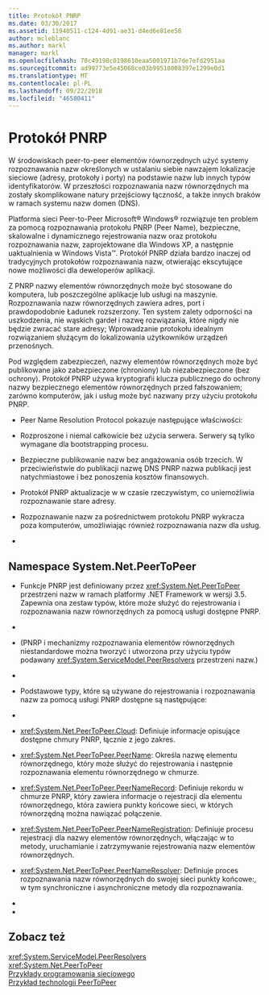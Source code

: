 ```yaml
---
title: Protokół PNRP
ms.date: 03/30/2017
ms.assetid: 11940511-c124-4d91-ae31-d4ed6e81ee58
author: mcleblanc
ms.author: markl
manager: markl
ms.openlocfilehash: 70c49198c0198610eaa5001971b7de7efd2951aa
ms.sourcegitcommit: ad99773e5e45068ce03b99518008397e1299e0d1
ms.translationtype: MT
ms.contentlocale: pl-PL
ms.lasthandoff: 09/22/2018
ms.locfileid: "46580411"
---
```

# <a name="peer-name-resolution-protocol"></a>Protokół PNRP
W środowiskach peer-to-peer elementów równorzędnych użyć systemy rozpoznawania nazw określonych w ustalaniu siebie nawzajem lokalizacje sieciowe (adresy, protokoły i porty) na podstawie nazw lub innych typów identyfikatorów. W przeszłości rozpoznawania nazw równorzędnych ma zostały skomplikowane natury przejściowy łączność, a także innych braków w ramach systemu nazw domen (DNS).  
  
 Platforma sieci Peer-to-Peer Microsoft® Windows® rozwiązuje ten problem za pomocą rozpoznawania protokołu PNRP (Peer Name), bezpieczne, skalowalne i dynamicznego rejestrowania nazw oraz protokołu rozpoznawania nazw, zaprojektowane dla Windows XP, a następnie uaktualnienia w Windows Vista™. Protokół PNRP działa bardzo inaczej od tradycyjnych protokołów rozpoznawania nazw, otwierając ekscytujące nowe możliwości dla deweloperów aplikacji.  
  
 Z PNRP nazwy elementów równorzędnych może być stosowane do komputera, lub poszczególne aplikacje lub usługi na maszynie. Rozpoznawania nazw równorzędnych zawiera adres, port i prawdopodobnie Ładunek rozszerzony. Ten system zalety odporności na uszkodzenia, nie wąskich gardeł i nazwę rozwiązania, które nigdy nie będzie zwracać stare adresy; Wprowadzanie protokołu idealnym rozwiązaniem służącym do lokalizowania użytkowników urządzeń przenośnych.  
  
 Pod względem zabezpieczeń, nazwy elementów równorzędnych może być publikowane jako zabezpieczone (chroniony) lub niezabezpieczone (bez ochrony). Protokół PNRP używa kryptografii klucza publicznego do ochrony nazwy bezpiecznego elementów równorzędnych przed fałszowaniem; zarówno komputerów, jak i usług może być nazwany przy użyciu protokołu PNRP.  
  
-   Peer Name Resolution Protocol pokazuje następujące właściwości:  
  
-   Rozproszone i niemal całkowicie bez użycia serwera. Serwery są tylko wymagane dla bootstrapping procesu.  
  
-   Bezpieczne publikowanie nazw bez angażowania osób trzecich. W przeciwieństwie do publikacji nazwę DNS PNRP nazwa publikacji jest natychmiastowe i bez ponoszenia kosztów finansowych.  
  
-   Protokół PNRP aktualizacje w w czasie rzeczywistym, co uniemożliwia rozpoznawanie stare adresy.  
  
-   Rozpoznawanie nazw za pośrednictwem protokołu PNRP wykracza poza komputerów, umożliwiając również rozpoznawania nazw dla usług.  
  
-  
  
## <a name="the-systemnetpeertopeer-namespace"></a>Namespace System.Net.PeerToPeer  
  
-   Funkcje PNRP jest definiowany przez <xref:System.Net.PeerToPeer> przestrzeni nazw w ramach platformy .NET Framework w wersji 3.5. Zapewnia ona zestaw typów, które może służyć do rejestrowania i rozpoznawania nazw równorzędnych za pomocą usługi dostępne PNRP.  
  
-  
  
-   (PNRP i mechanizmy rozpoznawania elementów równorzędnych niestandardowe można tworzyć i utworzona przy użyciu typów podawany <xref:System.ServiceModel.PeerResolvers> przestrzeni nazw.)  
  
-  
  
-   Podstawowe typy, które są używane do rejestrowania i rozpoznawania nazw za pomocą usługi PNRP dostępne są następujące:  
  
-  
  
-   <xref:System.Net.PeerToPeer.Cloud>: Definiuje informacje opisujące dostępne chmury PNRP, łącznie z jego zakres.  
  
-   <xref:System.Net.PeerToPeer.PeerName>: Określa nazwę elementu równorzędnego, który może służyć do rejestrowania i następnie rozpoznawania elementu równorzędnego w chmurze.  
  
-   <xref:System.Net.PeerToPeer.PeerNameRecord>: Definiuje rekordu w chmurze PNRP, który zawiera informacje o rejestracji dla elementu równorzędnego, która zawiera punkty końcowe sieci, w których równorzędną można nawiązać połączenie.  
  
-   <xref:System.Net.PeerToPeer.PeerNameRegistration>: Definiuje procesu rejestracji dla nazwy elementów równorzędnych, włączając w to metody, uruchamianie i zatrzymywanie rejestrowania nazw elementów równorzędnych.  
  
-   <xref:System.Net.PeerToPeer.PeerNameResolver>: Definiuje proces rozpoznawania nazw równorzędnych do swojej sieci punkty końcowe:, w tym synchroniczne i asynchroniczne metody dla rozpoznawania.  
  
-  
  
-  
  
## <a name="see-also"></a>Zobacz też  
 <xref:System.ServiceModel.PeerResolvers>  
 <xref:System.Net.PeerToPeer>  
 [Przykłady programowania sieciowego](../../../docs/framework/network-programming/network-programming-samples.md)  
 [Przykład technologii PeerToPeer](https://go.microsoft.com/fwlink/?LinkID=179571)
